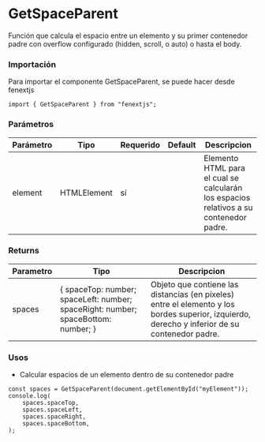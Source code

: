# GetSpaceParent

Función que calcula el espacio entre un elemento y su primer contenedor padre con overflow configurado (hidden, scroll, o auto) o hasta el body.

### Importación

Para importar el componente GetSpaceParent, se puede hacer desde fenextjs

```tsx copy
import { GetSpaceParent } from "fenextjs";
```

### Parámetros

| Parámetro | Tipo        | Requerido | Default | Descripcion                                                                            |
| --------- | ----------- | --------- | ------- | -------------------------------------------------------------------------------------- |
| element   | HTMLElement | sí        |         | Elemento HTML para el cual se calcularán los espacios relativos a su contenedor padre. |

### Returns

| Parametro | Tipo                                                                                | Descripcion                                                                                                                                    |
| --------- | ----------------------------------------------------------------------------------- | ---------------------------------------------------------------------------------------------------------------------------------------------- |
| spaces    | \{ spaceTop: number; spaceLeft: number; spaceRight: number; spaceBottom: number; \} | Objeto que contiene las distancias (en píxeles) entre el elemento y los bordes superior, izquierdo, derecho y inferior de su contenedor padre. |

### Usos

-   Calcular espacios de un elemento dentro de su contenedor padre

```tsx copy
const spaces = GetSpaceParent(document.getElementById("myElement"));
console.log(
    spaces.spaceTop,
    spaces.spaceLeft,
    spaces.spaceRight,
    spaces.spaceBottom,
);
```
